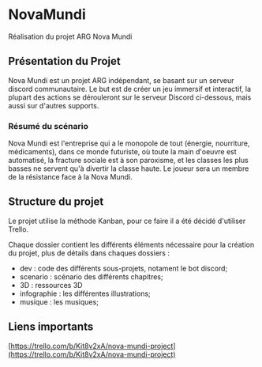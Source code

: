 # NovaMundi
Réalisation du projet ARG Nova Mundi

## Présentation du Projet

Nova Mundi est un projet ARG indépendant, se basant sur un serveur discord communautaire. Le but est de créer un jeu immersif et interactif, la plupart des actions se dérouleront sur le serveur Discord ci-dessous, mais aussi sur d'autres supports.

### Résumé du scénario

Nova Mundi est l'entreprise qui a le monopole de tout (énergie, nourriture, médicaments), dans ce monde futuriste, où toute la main d'oeuvre est automatisé, la fracture sociale est à son paroxisme, et les classes les plus basses ne servent qu'à divertir la classe haute. Le joueur sera un membre de la résistance face à la Nova Mundi.

## Structure du projet

Le projet utilise la méthode Kanban, pour ce faire il a été décidé d'utiliser Trello.

Chaque dossier contient les différents éléments nécessaire pour la création du projet, plus de détails dans chaques dossiers :
 - dev : code des différents sous-projets, notament le bot discord;
 - scenario : scénario des différents chapitres;
 - 3D : ressources 3D
 - infographie : les différentes illustrations;
 - musique : les musiques;

## Liens importants

[https://trello.com/b/Kit8v2xA/nova-mundi-project](https://trello.com/b/Kit8v2xA/nova-mundi-project)
